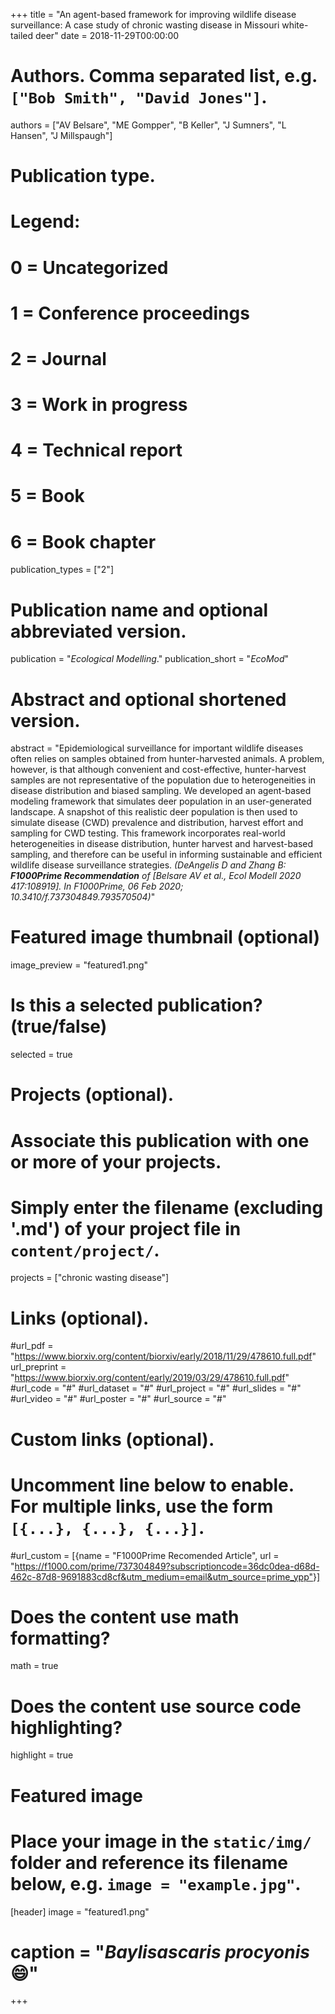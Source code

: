 +++
title = "An agent-based framework for improving wildlife disease surveillance: A case study of chronic wasting disease in Missouri white-tailed deer"
date = 2018-11-29T00:00:00

# Authors. Comma separated list, e.g. `["Bob Smith", "David Jones"]`.
authors = ["AV Belsare", "ME Gompper", "B Keller", "J Sumners", "L Hansen", "J Millspaugh"]

# Publication type.
# Legend:
# 0 = Uncategorized
# 1 = Conference proceedings
# 2 = Journal
# 3 = Work in progress
# 4 = Technical report
# 5 = Book
# 6 = Book chapter
publication_types = ["2"]

# Publication name and optional abbreviated version.
publication = "*Ecological Modelling*."
publication_short = "*EcoMod*"

# Abstract and optional shortened version.
abstract = "Epidemiological surveillance for important wildlife diseases often relies on samples obtained from hunter-harvested animals. A problem, however, is that although convenient and cost-effective, hunter-harvest samples are not representative of the population due to heterogeneities in disease distribution and biased sampling. We developed an agent-based modeling framework that simulates deer population in an user-generated landscape. A snapshot of this realistic deer population is then used to simulate disease (CWD) prevalence and distribution, harvest effort and sampling for CWD testing. This framework incorporates real-world heterogeneities in disease distribution, hunter harvest and harvest-based sampling, and therefore can be useful in informing sustainable and efficient wildlife disease surveillance strategies. _(DeAngelis D and Zhang B: **F1000Prime Recommendation** of [Belsare AV et al., Ecol Modell 2020 417:108919]. In F1000Prime, 06 Feb 2020; 10.3410/f.737304849.793570504)_"
# Featured image thumbnail (optional)
image_preview = "featured1.png"

# Is this a selected publication? (true/false)
selected = true

# Projects (optional).
#   Associate this publication with one or more of your projects.
#   Simply enter the filename (excluding '.md') of your project file in `content/project/`.
projects = ["chronic wasting disease"]

# Links (optional).
#url_pdf = "https://www.biorxiv.org/content/biorxiv/early/2018/11/29/478610.full.pdf"
url_preprint = "https://www.biorxiv.org/content/early/2019/03/29/478610.full.pdf"
#url_code = "#"
#url_dataset = "#"
#url_project = "#"
#url_slides = "#"
#url_video = "#"
#url_poster = "#"
#url_source = "#"

# Custom links (optional).
#   Uncomment line below to enable. For multiple links, use the form `[{...}, {...}, {...}]`.
#url_custom = [{name = "F1000Prime Recomended Article", url = "https://f1000.com/prime/737304849?subscriptioncode=36dc0dea-d68d-462c-87d8-9691883cd8cf&utm_medium=email&utm_source=prime_ypp"}]

# Does the content use math formatting?
math = true

# Does the content use source code highlighting?
highlight = true

# Featured image
# Place your image in the `static/img/` folder and reference its filename below, e.g. `image = "example.jpg"`.
[header]
image = "featured1.png"
# caption = "*Baylisascaris procyonis*:smile:"
+++

